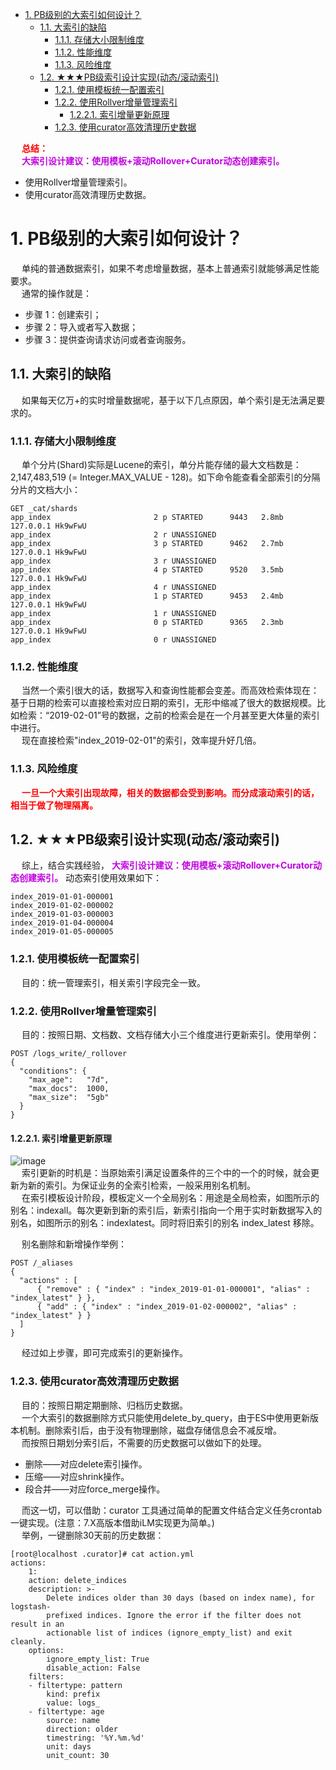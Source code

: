 

<!-- TOC -->

- [1. PB级别的大索引如何设计？](#1-pb级别的大索引如何设计)
    - [1.1. 大索引的缺陷](#11-大索引的缺陷)
        - [1.1.1. 存储大小限制维度](#111-存储大小限制维度)
        - [1.1.2. 性能维度](#112-性能维度)
        - [1.1.3. 风险维度](#113-风险维度)
    - [1.2. ★★★PB级索引设计实现(动态/滚动索引)](#12-★★★pb级索引设计实现动态滚动索引)
        - [1.2.1. 使用模板统一配置索引](#121-使用模板统一配置索引)
        - [1.2.2. 使用Rollver增量管理索引](#122-使用rollver增量管理索引)
            - [1.2.2.1. 索引增量更新原理](#1221-索引增量更新原理)
        - [1.2.3. 使用curator高效清理历史数据](#123-使用curator高效清理历史数据)

<!-- /TOC -->

&emsp; **<font color = "red">总结：</font>**  
&emsp; **<font color = "clime">大索引设计建议：使用模板+滚动Rollover+Curator动态创建索引。</font>**  
* 使用Rollver增量管理索引。  
* 使用curator高效清理历史数据。  

# 1. PB级别的大索引如何设计？  
&emsp; 单纯的普通数据索引，如果不考虑增量数据，基本上普通索引就能够满足性能要求。  
&emsp; 通常的操作就是：  

* 步骤 1：创建索引；
* 步骤 2：导入或者写入数据；
* 步骤 3：提供查询请求访问或者查询服务。  

## 1.1. 大索引的缺陷  
&emsp; 如果每天亿万+的实时增量数据呢，基于以下几点原因，单个索引是无法满足要求的。  

### 1.1.1. 存储大小限制维度
&emsp; 单个分片(Shard)实际是Lucene的索引，单分片能存储的最大文档数是：2,147,483,519 (= Integer.MAX_VALUE - 128)。如下命令能查看全部索引的分隔分片的文档大小：  

```text
GET _cat/shards
app_index                       2 p STARTED      9443   2.8mb 127.0.0.1 Hk9wFwU
app_index                       2 r UNASSIGNED                          
app_index                       3 p STARTED      9462   2.7mb 127.0.0.1 Hk9wFwU
app_index                       3 r UNASSIGNED                          
app_index                       4 p STARTED      9520   3.5mb 127.0.0.1 Hk9wFwU
app_index                       4 r UNASSIGNED                          
app_index                       1 p STARTED      9453   2.4mb 127.0.0.1 Hk9wFwU
app_index                       1 r UNASSIGNED                          
app_index                       0 p STARTED      9365   2.3mb 127.0.0.1 Hk9wFwU
app_index                       0 r UNASSIGNED
```

### 1.1.2. 性能维度  
&emsp; 当然一个索引很大的话，数据写入和查询性能都会变差。而高效检索体现在：基于日期的检索可以直接检索对应日期的索引，无形中缩减了很大的数据规模。比如检索：“2019-02-01”号的数据，之前的检索会是在一个月甚至更大体量的索引中进行。  
&emsp; 现在直接检索"index_2019-02-01"的索引，效率提升好几倍。  

### 1.1.3. 风险维度
&emsp; **<font color = "red">一旦一个大索引出现故障，相关的数据都会受到影响。而分成滚动索引的话，相当于做了物理隔离。</font>**  

## 1.2. ★★★PB级索引设计实现(动态/滚动索引)
&emsp; 综上，结合实践经验， **<font color = "clime">大索引设计建议：使用模板+滚动Rollover+Curator动态创建索引。</font>** 动态索引使用效果如下：  

```text
index_2019-01-01-000001
index_2019-01-02-000002
index_2019-01-03-000003
index_2019-01-04-000004
index_2019-01-05-000005
```

### 1.2.1. 使用模板统一配置索引
&emsp; 目的：统一管理索引，相关索引字段完全一致。  

### 1.2.2. 使用Rollver增量管理索引
&emsp; 目的：按照日期、文档数、文档存储大小三个维度进行更新索引。使用举例：  

```text
POST /logs_write/_rollover 
{
  "conditions": {
    "max_age":   "7d",
    "max_docs":  1000,
    "max_size":  "5gb"
  }
}
```

#### 1.2.2.1. 索引增量更新原理  
![image](https://gitee.com/wt1814/pic-host/raw/master/images/ES/es-66.png)  
&emsp; 索引更新的时机是：当原始索引满足设置条件的三个中的一个的时候，就会更新为新的索引。为保证业务的全索引检索，一般采用别名机制。  
&emsp; 在索引模板设计阶段，模板定义一个全局别名：用途是全局检索，如图所示的别名：indexall。每次更新到新的索引后，新索引指向一个用于实时新数据写入的别名，如图所示的别名：indexlatest。同时将旧索引的别名 index_latest 移除。  

&emsp; 别名删除和新增操作举例：  

```text
POST /_aliases
{
  "actions" : [
      { "remove" : { "index" : "index_2019-01-01-000001", "alias" : "index_latest" } },
      { "add" : { "index" : "index_2019-01-02-000002", "alias" : "index_latest" } }
  ]
}
```
&emsp; 经过如上步骤，即可完成索引的更新操作。  

### 1.2.3. 使用curator高效清理历史数据
&emsp; 目的：按照日期定期删除、归档历史数据。  
&emsp; 一个大索引的数据删除方式只能使用delete_by_query，由于ES中使用更新版本机制。删除索引后，由于没有物理删除，磁盘存储信息会不减反增。  
&emsp; 而按照日期划分索引后，不需要的历史数据可以做如下的处理。  

* 删除——对应delete索引操作。
* 压缩——对应shrink操作。
* 段合并——对应force_merge操作。

&emsp; 而这一切，可以借助：curator 工具通过简单的配置文件结合定义任务crontab一键实现。(注意：7.X高版本借助iLM实现更为简单。)  
&emsp; 举例，一键删除30天前的历史数据：  

```text
[root@localhost .curator]# cat action.yml 
actions:
    1:
    action: delete_indices
    description: >-
        Delete indices older than 30 days (based on index name), for logstash-
        prefixed indices. Ignore the error if the filter does not result in an
        actionable list of indices (ignore_empty_list) and exit cleanly.
    options:
        ignore_empty_list: True
        disable_action: False
    filters:
    - filtertype: pattern
        kind: prefix
        value: logs_
    - filtertype: age
        source: name
        direction: older
        timestring: '%Y.%m.%d'
        unit: days
        unit_count: 30
```